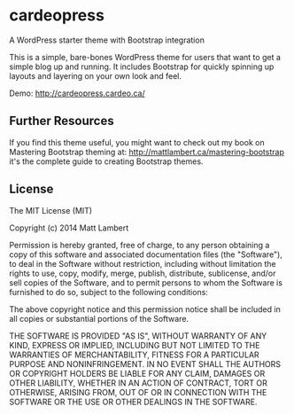 cardeopress
===========

A WordPress starter theme with Bootstrap integration

This is a simple, bare-bones WordPress theme for users that want to get a simple blog up and running. It includes Bootstrap for quickly spinning up layouts and layering on your own look and feel. 

Demo: http://cardeopress.cardeo.ca/

## Further Resources

If you find this theme useful, you might want to check out my book on Mastering Bootstrap theming at: http://mattlambert.ca/mastering-bootstrap it's the complete guide to creating Bootstrap themes.

## License

The MIT License (MIT)

Copyright (c) 2014 Matt Lambert

Permission is hereby granted, free of charge, to any person obtaining a copy
of this software and associated documentation files (the "Software"), to deal
in the Software without restriction, including without limitation the rights
to use, copy, modify, merge, publish, distribute, sublicense, and/or sell
copies of the Software, and to permit persons to whom the Software is
furnished to do so, subject to the following conditions:

The above copyright notice and this permission notice shall be included in all
copies or substantial portions of the Software.

THE SOFTWARE IS PROVIDED "AS IS", WITHOUT WARRANTY OF ANY KIND, EXPRESS OR
IMPLIED, INCLUDING BUT NOT LIMITED TO THE WARRANTIES OF MERCHANTABILITY,
FITNESS FOR A PARTICULAR PURPOSE AND NONINFRINGEMENT. IN NO EVENT SHALL THE
AUTHORS OR COPYRIGHT HOLDERS BE LIABLE FOR ANY CLAIM, DAMAGES OR OTHER
LIABILITY, WHETHER IN AN ACTION OF CONTRACT, TORT OR OTHERWISE, ARISING FROM,
OUT OF OR IN CONNECTION WITH THE SOFTWARE OR THE USE OR OTHER DEALINGS IN THE
SOFTWARE.

